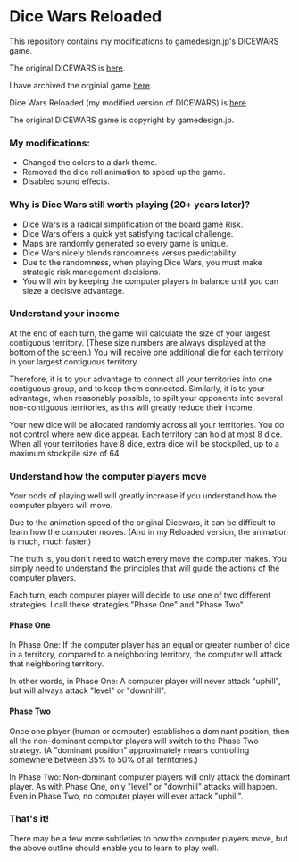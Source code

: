 # Dice Wars Reloaded

This repository contains my modifications to gamedesign.jp's DICEWARS
game.

The original DICEWARS is [here](https://www.gamedesign.jp/games/dicewars/).

I have archived the orginial game
[here](https://parke.github.io/dicewars/gamedesign.jp/).

Dice Wars Reloaded (my modified version of DICEWARS) is
[here](https://parke.github.io/dicewars/reloaded/).

The original DICEWARS game is copyright by gamedesign.jp.

### My modifications:

*  Changed the colors to a dark theme.
*  Removed the dice roll animation to speed up the game.
*  Disabled sound effects.

###  Why is Dice Wars still worth playing (20+ years later)?

*  Dice Wars is a radical simplification of the board game Risk.
*  Dice Wars offers a quick yet satisfying tactical challenge.
*  Maps are randomly generated so every game is unique.
*  Dice Wars nicely blends randomness versus predictability.
*  Due to the randomness, when playing Dice Wars, you must make strategic risk manegement decisions.
*  You will win by keeping the computer players in balance until you can sieze a decisive advantage.

###  Understand your income

At the end of each turn, the game will calculate the size of your
largest contiguous territory.  (These size numbers are always
displayed at the bottom of the screen.)  You will receive one
additional die for each territory in your largest contiguous
territory.

Therefore, it is to your advantage to connect all your territories
into one contiguous group, and to keep them connected.  Similarly, it
is to your advantage, when reasonably possible, to spilt your
opponents into several non-contiguous territories, as this will
greatly reduce their income.

Your new dice will be allocated randomly across all your territories.
You do not control where new dice appear.  Each territory can hold at
most 8 dice.  When all your territories have 8 dice, extra dice will
be stockpiled, up to a maximum stockpile size of 64.

###  Understand how the computer players move

Your odds of playing well will greatly increase if you understand how
the computer players will move.

Due to the animation speed of the original Dicewars, it can be
difficult to learn how the computer moves.  (And in my Reloaded
version, the animation is much, much faster.)

The truth is, you don't need to watch every move the computer makes.
You simply need to understand the principles that will guide the
actions of the computer players.

Each turn, each computer player will decide to use one of two
different strategies.  I call these strategies "Phase One" and "Phase
Two".

####  Phase One

In Phase One:  If the computer player has an equal or greater number
of dice in a territory, compared to a neighboring territory, the
computer will attack that neighboring territory.

In other words, in Phase One:  A computer player will never attack
"uphill", but will always attack "level" or "downhill".

####  Phase Two

Once one player (human or computer) establishes a dominant position,
then all the non-dominant computer players will switch to the Phase
Two strategy.  (A "dominant position" approximately means controlling
somewhere between 35% to 50% of all territories.)

In Phase Two:  Non-dominant computer players will only attack the
dominant player.  As with Phase One, only "level" or "downhill"
attacks will happen.  Even in Phase Two, no computer player will ever
attack "uphill".

###  That's it!

There may be a few more subtleties to how the computer players move,
but the above outline should enable you to learn to play well.

